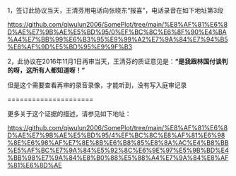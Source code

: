 1，签订此协议当天，王清芬用电话向张晓东“报喜”，电话录音在如下地址第3段


https://github.com/qiwulun2006/SomePlot/tree/main/%E8%AF%81%E6%8D%AE%E7%9B%AE%E5%BD%95/0%EF%BC%8C%E6%8F%90%E4%BA%A4%E7%BB%99%E6%B3%95%E9%99%A2%E7%9A%84%E7%94%B5%E8%AF%9D%E5%BD%95%E9%9F%B3

2，此协议在2016年11月1日再审当天，王清芬的质证意见是：**“是我跟林国付谈判的呀，这所有人都知道呀！”**

但是这个需要查看再审的录音录像，才能听到，没有写入庭审记录

=====================

更多关于这个证据的描述，请参见如下地址：

https://github.com/qiwulun2006/SomePlot/tree/main/%E8%AF%81%E6%8D%AE%E7%9B%AE%E5%BD%95/4%EF%BC%8C%E8%AF%81%E6%98%8E%E6%98%AF%E7%8E%8B%E6%B8%85%E8%8A%AC%E4%B8%BB%E5%AF%BC%E7%9A%84%E5%92%8C%E6%9E%97%E5%9B%BD%E4%BB%98%E7%9A%84%E8%B0%88%E5%88%A4%E7%9A%84%E8%AF%81%E6%8D%AE
